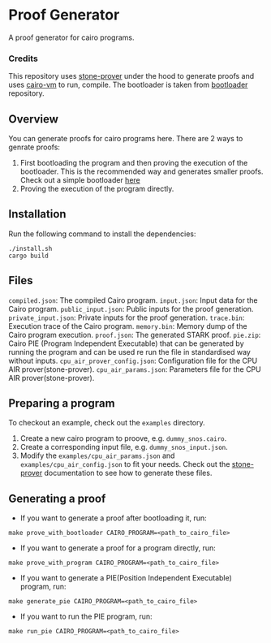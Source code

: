 # Proof Generator

A proof generator for cairo programs.

### Credits

This repository uses [stone-prover](https://github.com/starkware-libs/stone-prover) under the hood to generate proofs and uses [cairo-vm](https://github.com/lambdaclass/cairo-vm) to run, compile. The bootloader is taken from [bootloader](https://github.com/Moonsong-Labs/cairo-bootloader.git) repository.

## Overview

You can generate proofs for cairo programs here.
There are 2 ways to genrate proofs:

1. First bootloading the program and then proving the execution of the bootloader. This is the recommended way and generates smaller proofs. Check out a simple bootloader [here](https://github.com/starkware-libs/cairo-lang/blob/master/src/starkware/cairo/bootloaders/simple_bootloader/simple_bootloader.cairo_)
2. Proving the execution of the program directly.

## Installation

Run the following command to install the dependencies:

```shell
./install.sh
cargo build
```

## Files

`compiled.json`: The compiled Cairo program.
`input.json`: Input data for the Cairo program.
`public_input.json`: Public inputs for the proof generation.
`private_input.json`: Private inputs for the proof generation.
`trace.bin`: Execution trace of the Cairo program.
`memory.bin`: Memory dump of the Cairo program execution.
`proof.json`: The generated STARK proof.
`pie.zip`: Cairo PIE (Program Independent Executable) that can be generated by running the program and can be used re run the file in standardised way without inputs.
`cpu_air_prover_config.json`: Configuration file for the CPU AIR prover(stone-prover).
`cpu_air_params.json`: Parameters file for the CPU AIR prover(stone-prover).

## Preparing a program

To checkout an example, check out the `examples` directory.

1. Create a new cairo program to proove, e.g. `dummy_snos.cairo`.
2. Create a corresponding input file, e.g. `dummy_snos_input.json`.
3. Modify the `examples/cpu_air_params.json` and `examples/cpu_air_config.json` to fit your needs. Check out the [stone-prover](https://github.com/starkware-libs/stone-prover) documentation to see how to generate these files.

## Generating a proof

- If you want to generate a proof after bootloading it, run:

```shell
make prove_with_bootloader CAIRO_PROGRAM=<path_to_cairo_file>
```

- If you want to generate a proof for a program directly, run:

```shell
make prove_with_program CAIRO_PROGRAM=<path_to_cairo_file>
```

- If you want to generate a PIE(Position Independent Executable) program, run:

```shell
make generate_pie CAIRO_PROGRAM=<path_to_cairo_file>
```

- If you want to run the PIE program, run:

```shell
make run_pie CAIRO_PROGRAM=<path_to_cairo_file>
```
